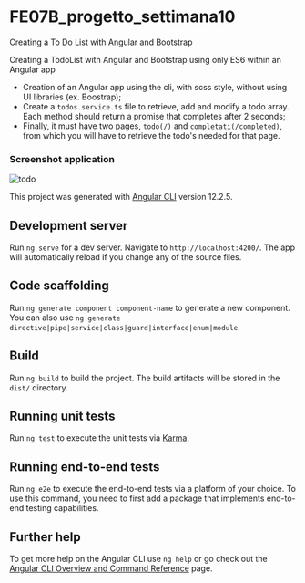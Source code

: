 # FE07B_progetto_settimana10

Creating a To Do List with Angular and Bootstrap

Creating a TodoList with Angular and Bootstrap using only ES6 within an Angular app

- Creation of an Angular app using the cli, with scss style, without using UI libraries (ex. Boostrap);
- Create a `todos.service.ts` file to retrieve, add and modify a todo array. Each method should return a promise that completes after 2 seconds;
- Finally, it must have two pages, `todo(/)` and `completati(/completed)`, from which you will have to retrieve the todo's needed for that page.

### Screenshot application
![todo](https://user-images.githubusercontent.com/98649610/162745681-340894c0-efd2-4294-b1b6-a58e4fbd7571.JPG)


This project was generated with [Angular CLI](https://github.com/angular/angular-cli) version 12.2.5.

## Development server

Run `ng serve` for a dev server. Navigate to `http://localhost:4200/`. The app will automatically reload if you change any of the source files.

## Code scaffolding

Run `ng generate component component-name` to generate a new component. You can also use `ng generate directive|pipe|service|class|guard|interface|enum|module`.

## Build

Run `ng build` to build the project. The build artifacts will be stored in the `dist/` directory.

## Running unit tests

Run `ng test` to execute the unit tests via [Karma](https://karma-runner.github.io).

## Running end-to-end tests

Run `ng e2e` to execute the end-to-end tests via a platform of your choice. To use this command, you need to first add a package that implements end-to-end testing capabilities.

## Further help

To get more help on the Angular CLI use `ng help` or go check out the [Angular CLI Overview and Command Reference](https://angular.io/cli) page.
